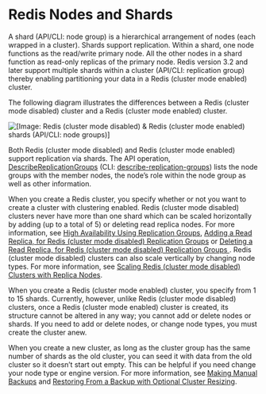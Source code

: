 # Redis Nodes and Shards<a name="CacheNodes.NodeGroups"></a>

A shard \(API/CLI: node group\) is a hierarchical arrangement of nodes \(each wrapped in a cluster\)\. Shards support replication\. Within a shard, one node functions as the read/write primary node\. All the other nodes in a shard function as read\-only replicas of the primary node\. Redis version 3\.2 and later support multiple shards within a cluster \(API/CLI: replication group\) thereby enabling partitioning your data in a Redis \(cluster mode enabled\) cluster\. 

The following diagram illustrates the differences between a Redis \(cluster mode disabled\) cluster and a Redis \(cluster mode enabled\) cluster\.

![\[Image: Redis (cluster mode disabled) & Redis (cluster mode enabled) shards (API/CLI: node groups)\]](http://docs.aws.amazon.com/AmazonElastiCache/latest/red-ug/images/ElastiCache-NodeGroups.png)

Both Redis \(cluster mode disabled\) and Redis \(cluster mode enabled\) support replication via shards\. The API operation, [DescribeReplicationGroups](https://docs.aws.amazon.com/AmazonElastiCache/latest/APIReference/API_DescribeReplicationGroups.html) \(CLI: [describe\-replication\-groups](https://docs.aws.amazon.com/cli/latest/reference/elasticache/describe-replication-groups.html)\) lists the node groups with the member nodes, the node’s role within the node group as well as other information\.

When you create a Redis cluster, you specify whether or not you want to create a cluster with clustering enabled\. Redis \(cluster mode disabled\) clusters never have more than one shard which can be scaled horizontally by adding \(up to a total of 5\) or deleting read replica nodes\. For more information, see [High Availability Using Replication Groups](Replication.md), [Adding a Read Replica, for Redis \(cluster mode disabled\) Replication Groups](Replication.AddReadReplica.md) or [Deleting a Read Replica, for Redis \(cluster mode disabled\) Replication Groups ](Replication.RemoveReadReplica.md)\. Redis \(cluster mode disabled\) clusters can also scale vertically by changing node types\. For more information, see [Scaling Redis \(cluster mode disabled\) Clusters with Replica Nodes](Scaling.RedisReplGrps.md)\.

When you create a Redis \(cluster mode enabled\) cluster, you specify from 1 to 15 shards\. Currently, however, unlike Redis \(cluster mode disabled\) clusters, once a Redis \(cluster mode enabled\) cluster is created, its structure cannot be altered in any way; you cannot add or delete nodes or shards\. If you need to add or delete nodes, or change node types, you must create the cluster anew\.

When you create a new cluster, as long as the cluster group has the same number of shards as the old cluster, you can seed it with data from the old cluster so it doesn’t start out empty\. This can be helpful if you need change your node type or engine version\. For more information, see [Making Manual Backups](backups-manual.md) and [Restoring From a Backup with Optional Cluster Resizing](backups-restoring.md)\.